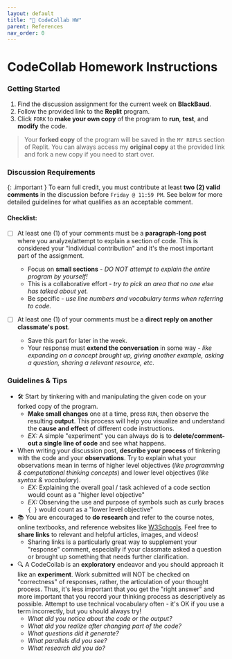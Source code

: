 ```yaml
---
layout: default
title: "💬 CodeCollab HW" 
parent: References
nav_order: 0
---
```


# CodeCollab Homework Instructions

### Getting Started
1. Find the discussion assignment for the current week on **BlackBaud**.
2. Follow the provided link to the **Replit** program.
3. Click `FORK` to **make your own copy** of the program to **run**, **test**, and **modify** the code.
   
  > Your **forked copy** of the program will be saved in the `MY REPLS` section of Replit. You can always access my **original copy** at the provided link and fork a new copy if you need to start over.
  
### Discussion Requirements

{: .important }
To earn full credit, you must contribute at least **two (2) valid comments** in the discussion before `Friday @ 11:59 PM`. See below for more detailed guidelines for what qualifies as an acceptable comment.

#### Checklist:
- [ ] At least one (1) of your comments must be a **paragraph-long post** where you analyze/attempt to explain a section of code. This is considered your "individual contribution" and it's the most important part of the assignment.
  * Focus on **small sections** - _DO NOT attempt to explain the entire program by yourself!_
  * This is a collaborative effort - _try to pick an area that no one else has talked about yet._
  * Be specific - _use line numbers and vocabulary terms when referring to code._

- [ ] At least one (1) of your comments must be a **direct reply on another classmate's post**.
  * Save this part for later in the week.
  * Your response must **extend the conversation** in some way - _like expanding on a concept brought up, giving another example, asking a question, sharing a relevant resource, etc_.

### Guidelines & Tips

* 🛠️ Start by tinkering with and manipulating the given code on your forked copy of the program. 
  * **Make small changes** one at a time, press `RUN`, then observe the resulting **output**. This process will help you visualize and understand the **cause and effect** of different code instructions.
  * *EX:* A simple "experiment" you can always do is to **delete/comment-out a single line of code** and see what happens.
* When writing your discussion post, **describe your process** of tinkering with the code and your **observations**. Try to explain what your observations mean in terms of higher level objectives (*like programming & computational thinking concepts*) and lower level objectives (_like syntax & vocabulary_).
  * *EX:* Explaining the overall goal / task achieved of a code section would count as a "higher level objective"
  * *EX:* Observing the use and purpose of symbols such as curly braces `{ }` would count as a "lower level objective"
* 📚 You are encouraged to **do research** and refer to the course notes, online textbooks, and reference websites like [W3Schools](https://www.w3schools.com/). Feel free to **share links** to relevant and helpful articles, images, and videos!
  * Sharing links is a particularly great way to supplement your "response" comment, especially if your classmate asked a question or brought up something that needs further clarification.
* 🔍 A CodeCollab is an **exploratory** endeavor and you should approach it like an **experiment**. Work submitted will NOT be checked on "correctness" of responses, rather, the articulation of your thought process. Thus, it's less important that you get the "right answer" and more important that you record your thinking process as descriptively as possible. Attempt to use technical vocabulary often - it's OK if you use a term incorrectly, but you should always try!
  * _What did you notice about the code or the output?_
  * _What did you realize after changing part of the code?_
  * _What questions did it generate?_
  * _What parallels did you see?_
  * _What research did you do?_
